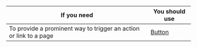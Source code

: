 | If you need                                                       | You should use              |
| ----------------------------------------------------------------- | --------------------------- |
| To provide a prominent way to trigger an action or link to a page | [Button](/#/Actions/Button) |
